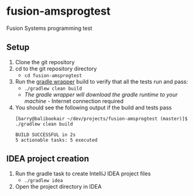 # fusion-amsprogtest
Fusion Systems programming test

## Setup
1. Clone the git repository
1. cd to the git repository directory
   * `cd fusion-amsprogtest`
1. Run the [gradle wrapper](https://docs.gradle.org/current/userguide/gradle_wrapper.html#sec:using_wrapper) build to
verify that all the tests run and pass: 
   * `./gradlew clean build`
   * _The gradle wrapper will download the gradle runtime to your machine_ - Internet connection required
1. You should see the following output if the build and tests pass
   ```
   [barry@balibookair ~/dev/projects/fusion-amsprogtest (master)]$ ./gradlew clean build
   
   BUILD SUCCESSFUL in 2s
   5 actionable tasks: 5 executed
   ``` 

## IDEA project creation
1. Run the gradle task to create IntelliJ IDEA project files
   * `./gradlew idea`
1. Open the project directory in IDEA
